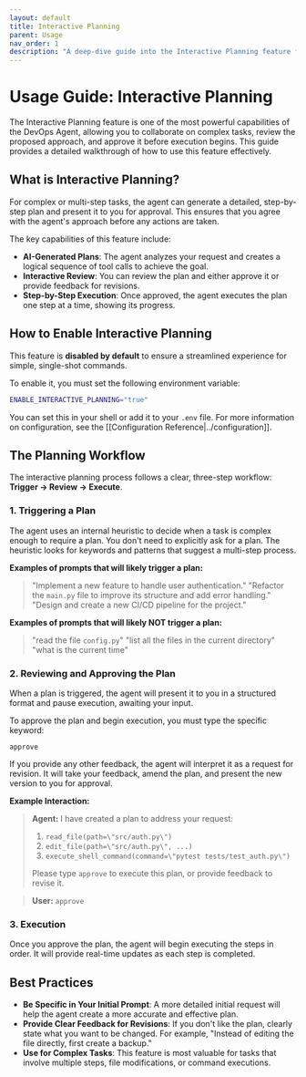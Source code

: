 ```yaml
---
layout: default
title: Interactive Planning
parent: Usage
nav_order: 1
description: "A deep-dive guide into the Interactive Planning feature for collaborative task execution."
---
```


# Usage Guide: Interactive Planning

The Interactive Planning feature is one of the most powerful capabilities of the DevOps Agent, allowing you to collaborate on complex tasks, review the proposed approach, and approve it before execution begins. This guide provides a detailed walkthrough of how to use this feature effectively.

## What is Interactive Planning?

For complex or multi-step tasks, the agent can generate a detailed, step-by-step plan and present it to you for approval. This ensures that you agree with the agent's approach before any actions are taken.

The key capabilities of this feature include:
- **AI-Generated Plans**: The agent analyzes your request and creates a logical sequence of tool calls to achieve the goal.
- **Interactive Review**: You can review the plan and either approve it or provide feedback for revisions.
- **Step-by-Step Execution**: Once approved, the agent executes the plan one step at a time, showing its progress.

## How to Enable Interactive Planning

This feature is **disabled by default** to ensure a streamlined experience for simple, single-shot commands.

To enable it, you must set the following environment variable:

```sh
ENABLE_INTERACTIVE_PLANNING="true"
```

You can set this in your shell or add it to your `.env` file. For more information on configuration, see the [[Configuration Reference|../configuration]].

## The Planning Workflow

The interactive planning process follows a clear, three-step workflow: **Trigger -> Review -> Execute**.

### 1. Triggering a Plan

The agent uses an internal heuristic to decide when a task is complex enough to require a plan. You don't need to explicitly ask for a plan. The heuristic looks for keywords and patterns that suggest a multi-step process.

**Examples of prompts that will likely trigger a plan:**

> "Implement a new feature to handle user authentication."
> "Refactor the `main.py` file to improve its structure and add error handling."
> "Design and create a new CI/CD pipeline for the project."

**Examples of prompts that will likely NOT trigger a plan:**

> "read the file `config.py`"
> "list all the files in the current directory"
> "what is the current time"

### 2. Reviewing and Approving the Plan

When a plan is triggered, the agent will present it to you in a structured format and pause execution, awaiting your input.

To approve the plan and begin execution, you must type the specific keyword:

```
approve
```

If you provide any other feedback, the agent will interpret it as a request for revision. It will take your feedback, amend the plan, and present the new version to you for approval.

**Example Interaction:**

> **Agent:**
> I have created a plan to address your request:
> 1.  `read_file(path=\"src/auth.py\")`
> 2.  `edit_file(path=\"src/auth.py\", ...)`
> 3.  `execute_shell_command(command=\"pytest tests/test_auth.py\")`
>
> Please type `approve` to execute this plan, or provide feedback to revise it.

> **User:**
> `approve`

### 3. Execution

Once you approve the plan, the agent will begin executing the steps in order. It will provide real-time updates as each step is completed.

## Best Practices

- **Be Specific in Your Initial Prompt**: A more detailed initial request will help the agent create a more accurate and effective plan.
- **Provide Clear Feedback for Revisions**: If you don't like the plan, clearly state what you want to be changed. For example, "Instead of editing the file directly, first create a backup."
- **Use for Complex Tasks**: This feature is most valuable for tasks that involve multiple steps, file modifications, or command executions.
